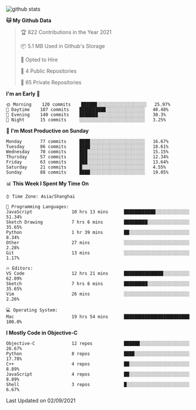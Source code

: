 
![github stats](https://github-readme-stats.vercel.app/api?username=ChesterYue&show_icons=true&count_private=true)

<!-- ![wakatime](https://github-readme-stats.vercel.app/api/wakatime?username=ChesterYue&layout=compact) -->

<!-- ![wakatime](https://github-readme-stats.vercel.app/api/top-langs/?username=ChesterYue&layout=compact) -->

<!--START_SECTION:waka-->
**🐱 My Github Data** 

> 🏆 822 Contributions in the Year 2021
 > 
> 📦 5.1 MB Used in Github's Storage 
 > 
> 💼 Opted to Hire
 > 
> 📜 4 Public Repositories 
 > 
> 🔑 65 Private Repositories  
 > 
**I'm an Early 🐤** 

```text
🌞 Morning    120 commits    ██████░░░░░░░░░░░░░░░░░░░   25.97% 
🌆 Daytime    187 commits    ██████████░░░░░░░░░░░░░░░   40.48% 
🌃 Evening    140 commits    ███████░░░░░░░░░░░░░░░░░░   30.3% 
🌙 Night      15 commits     ░░░░░░░░░░░░░░░░░░░░░░░░░   3.25%

```
📅 **I'm Most Productive on Sunday** 

```text
Monday       77 commits     ████░░░░░░░░░░░░░░░░░░░░░   16.67% 
Tuesday      86 commits     ████░░░░░░░░░░░░░░░░░░░░░   18.61% 
Wednesday    70 commits     ███░░░░░░░░░░░░░░░░░░░░░░   15.15% 
Thursday     57 commits     ███░░░░░░░░░░░░░░░░░░░░░░   12.34% 
Friday       63 commits     ███░░░░░░░░░░░░░░░░░░░░░░   13.64% 
Saturday     21 commits     █░░░░░░░░░░░░░░░░░░░░░░░░   4.55% 
Sunday       88 commits     ████░░░░░░░░░░░░░░░░░░░░░   19.05%

```


📊 **This Week I Spent My Time On** 

```text
⌚︎ Time Zone: Asia/Shanghai

💬 Programming Languages: 
JavaScript               10 hrs 13 mins      ████████████░░░░░░░░░░░░░   51.34% 
Sketch Drawing           7 hrs 6 mins        █████████░░░░░░░░░░░░░░░░   35.65% 
Python                   1 hr 39 mins        ██░░░░░░░░░░░░░░░░░░░░░░░   8.34% 
Other                    27 mins             ░░░░░░░░░░░░░░░░░░░░░░░░░   2.28% 
Git                      13 mins             ░░░░░░░░░░░░░░░░░░░░░░░░░   1.17%

🔥 Editors: 
VS Code                  12 hrs 21 mins      ███████████████░░░░░░░░░░   62.09% 
Sketch                   7 hrs 6 mins        █████████░░░░░░░░░░░░░░░░   35.65% 
Vim                      26 mins             ░░░░░░░░░░░░░░░░░░░░░░░░░   2.26%

💻 Operating System: 
Mac                      19 hrs 54 mins      █████████████████████████   100.0%

```

**I Mostly Code in Objective-C** 

```text
Objective-C              12 repos            ██████░░░░░░░░░░░░░░░░░░░   26.67% 
Python                   8 repos             ████░░░░░░░░░░░░░░░░░░░░░   17.78% 
C++                      4 repos             ██░░░░░░░░░░░░░░░░░░░░░░░   8.89% 
JavaScript               4 repos             ██░░░░░░░░░░░░░░░░░░░░░░░   8.89% 
Shell                    3 repos             █░░░░░░░░░░░░░░░░░░░░░░░░   6.67%

```



 Last Updated on 02/09/2021
<!--END_SECTION:waka-->